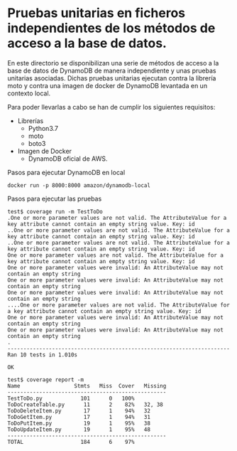 # Pruebas unitarias en ficheros independientes de los métodos de acceso a la base de datos.

En este directorio se disponibilizan una serie de métodos de acceso a la base de datos de DynamoDB de manera independiente y unas pruebas unitarias asociadas.
Dichas pruebas unitarias ejecutan contra la librería moto y contra una imagen de docker de DynamoDB levantada en un contexto local.

Para poder llevarlas a cabo se han de cumplir los siguientes requisitos:
 * Librerías
    * Python3.7
    * moto 
    * boto3
 * Imagen de Docker
    * DynamoDB oficial de AWS. 
 



Pasos para ejecutar DynamoDB en local
```
docker run -p 8000:8000 amazon/dynamodb-local
```
Pasos para ejecutar las pruebas
```
test$ coverage run -m TestToDo
.One or more parameter values are not valid. The AttributeValue for a key attribute cannot contain an empty string value. Key: id
..One or more parameter values are not valid. The AttributeValue for a key attribute cannot contain an empty string value. Key: id
..One or more parameter values are not valid. The AttributeValue for a key attribute cannot contain an empty string value. Key: id
One or more parameter values are not valid. The AttributeValue for a key attribute cannot contain an empty string value. Key: id
One or more parameter values were invalid: An AttributeValue may not contain an empty string
One or more parameter values were invalid: An AttributeValue may not contain an empty string
One or more parameter values were invalid: An AttributeValue may not contain an empty string
....One or more parameter values are not valid. The AttributeValue for a key attribute cannot contain an empty string value. Key: id
One or more parameter values were invalid: An AttributeValue may not contain an empty string
One or more parameter values were invalid: An AttributeValue may not contain an empty string
.
----------------------------------------------------------------------
Ran 10 tests in 1.010s

OK

test$ coverage report -m
Name                 Stmts   Miss  Cover   Missing
--------------------------------------------------
TestToDo.py            101      0   100%
ToDoCreateTable.py      11      2    82%   32, 38
ToDoDeleteItem.py       17      1    94%   32
ToDoGetItem.py          17      1    94%   31
ToDoPutItem.py          19      1    95%   38
ToDoUpdateItem.py       19      1    95%   48
--------------------------------------------------
TOTAL                  184      6    97%
```